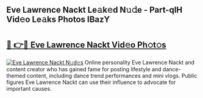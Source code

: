 ## Eve Lawrence Nackt Le𝚊k𝚎d N𝚞𝚍e - Part-qlH Vid𝚎o Le𝚊ks Photos IBazY

# <h2><a href="http://fb6wxq.evod.top/?m=Eve+Lawrence+Nackt">🔗 👉🔴 Eve Lawrence Nackt Vid𝚎o Ph𝚘t𝚘s</a></h2>

[![Eve Lawrence Nackt N𝚞d𝚎s](https://i.imgur.com/8V9OHl7.gif)](http://fb6wxq.evod.top/?m=Eve+Lawrence+Nackt)
Online personality Eve Lawrence Nackt and content creator who has gained fame for posting lifestyle and dance-themed content, including dance trend performances and mini vlogs. Public figures Eve Lawrence Nackt can use their influence to advocate for important causes. 
